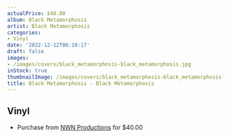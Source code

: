 ```yaml
---
actualPrice: $40.00
album: Black Metamorphosis
artist: Black Metamorphosis
categories:
- Vinyl
date: '2022-12-12T06:10:17'
draft: false
images:
- /images/covers/black_metamorphosis-black_metamorphosis.jpg
inStock: true
thumbnailImage: /images/covers/black_metamorphosis-black_metamorphosis-thumb.jpg
title: Black Metamorphosis - Black Metamorphosis
---
```


## Vinyl
* Purchase from [NWN Productions](http://shop.nwnprod.com/index.php?route=product/product&path=75&product_id=30059&sort=pd.name&order=ASC) for $40.00

